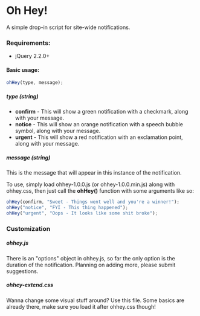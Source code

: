 # Oh Hey!
 A simple drop-in script for site-wide notifications.
### Requirements:
* jQuery 2.2.0+

#### Basic usage:
``` Javascript
ohHey(type, message);
```

##### type (string)
* **confirm** - This will show a green notification with a checkmark, along with your message.
* **notice** - This will show an orange notification with a speech bubble symbol, along with your message.
* **urgent** - This will show a red notification with an exclamation point, along with your message.

##### message (string)
This is the message that will appear in this instance of the notification.

To use, simply load ohhey-1.0.0.js (or ohhey-1.0.0.min.js) along with ohhey.css, then just call the **ohHey()** function with some arguments like so:
``` Javascript
ohHey(confirm, "Sweet - Things went well and you're a winner!");
ohHey("notice", "FYI - This thing happened");
ohHey("urgent", "Oops - It looks like some shit broke");
```

### Customization
##### ohhey.js
There is an "options" object in ohhey.js, so far the only option is the duration of the notification. Planning on adding more, please submit suggestions.
##### ohhey-extend.css
Wanna change some visual stuff around? Use this file. Some basics are already there, make sure you load it after ohhey.css though!
